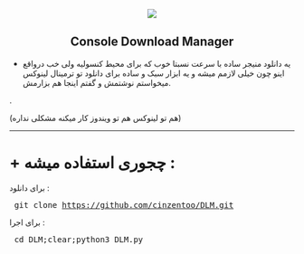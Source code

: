 <p align="center"><img src="https://www.gigabyte.com/FileUpload/FR/KeyFeature/1194/images/download-black.png"></p>
<h2 align="center"><b>Console Download Manager</b></h2>

</p>


+ یه دانلود منیجر ساده با سرعت نسبتا خوب که برای محیط کنسولیه ولی خب درواقع اینو چون خیلی لازمم میشه و یه ابزار سبک و ساده برای دانلود تو ترمینال لینوکس میخواستم نوشتمش و گفتم اینجا هم بزارمش.

.

(هم تو لینوکس هم تو ویندوز کار میکنه مشکلی نداره)
<hr> 

# + چجوری استفاده میشه :
برای دانلود :
<br><pre>
git clone https://github.com/cinzentoo/DLM.git</pre>

برای اجرا :
<br><pre>
cd DLM;clear;python3 DLM.py
</pre>